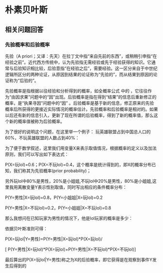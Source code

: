 # 朴素贝叶斯

## 相关问题回答

### 先验概率和后验概率
先验（A priori；又译：先天）在拉丁文中指“来自先前的东西”，或稍稍引申指“在经验之前”。近代西方传统中，认为先验指无需经验或先于经验获得的知识。它通常与后验知识相比较，后验意指“在经验之后”，需要经验。这一区分来自于中世纪逻辑所区分的两种论证，从原因到结果的论证称为“先验的”，而从结果到原因的论证称为“后验的”。

先验概率是指根据以往经验和分析得到的概率，如全概率公式 中的 ，它往往作为“由因求果”问题中的“因”出现。后验概率是指在得到“结果”的信息后重新修正的概率，是“执果寻因”问题中的“因” 。后验概率是基于新的信息，修正原来的先验概率后所获得的更接近实际情况的概率估计。先验概率和后验概率是相对的。如果以后还有新的信息引入，更新了现在所谓的后验概率，得到了新的概率值，那么这个新的概率值被称为后验概率。

为了很好的说明这个问题，在这里举一个例子：
玩英雄联盟占到中国总人口的60%，不玩英雄联盟的人数占到40%：

为了便于数学叙述，这里我们用变量X来表示取值情况，根据概率的定义以及加法原则，我们可以写出如下表达式：

P(X=玩lol)=0.6；P(X=不玩lol)=0.4，这个概率是统计得到的，即X的概率分布已知，我们称其为先验概率(prior probability)；

另外玩lol中80%是男性，20%是小姐姐,不玩lol中20%是男性，80%是小姐姐,这里我用离散变量Y表示性别取值，同时写出相应的条件概率分布：


P(Y=男性|X=玩lol)=0.8，P(Y=小姐姐|X=玩lol)=0.2

P(Y=男性|X=不玩lol)=0.2，P(Y=小姐姐|X=不玩lol)=0.8

那么我想问在已知玩家为男性的情况下，他是lol玩家的概率是多少：

依据贝叶斯准则可得：

P(X=玩lol|Y=男性)=P(Y=男性|X=玩lol)*P(X=玩lol)/

[ P(Y=男性|X=玩lol)*P(X=玩lol)+P(Y=男性|X=不玩lol)*P(X=不玩lol)]


最后算出的P(X=玩lol|Y=男性)称之为X的后验概率，即它获得是在观察到事件Y发生后得到的
